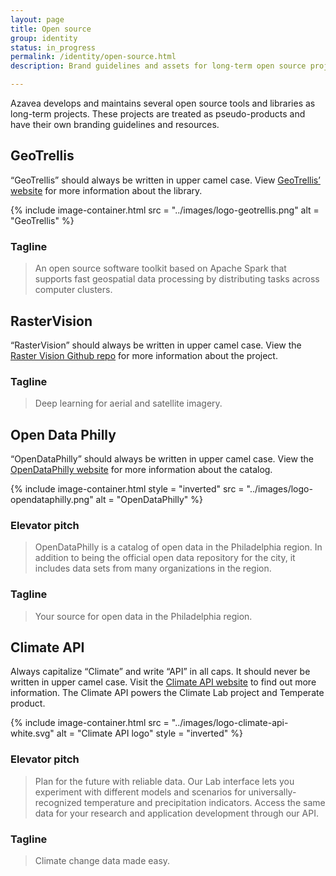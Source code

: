 ```yaml
---
layout: page
title: Open source
group: identity
status: in_progress
permalink: /identity/open-source.html
description: Brand guidelines and assets for long-term open source projects.

---
```

Azavea develops and maintains several open source tools and libraries as long-term projects. These projects are treated as pseudo-products and have their own branding guidelines and resources.


## GeoTrellis
“GeoTrellis” should always be written in upper camel case. View [GeoTrellis’ website](https://geotrellis.io/) for more information about the library.

{% include image-container.html
  src =  "../images/logo-geotrellis.png"
  alt =  "GeoTrellis"
%}

### Tagline
> An open source software toolkit based on Apache Spark that supports fast geospatial data processing by distributing tasks across computer clusters.


## RasterVision
“RasterVision” should always be written in upper camel case. View the [Raster Vision Github repo](https://github.com/azavea/raster-vision) for more information about the project.

### Tagline
> Deep learning for aerial and satellite imagery.

## Open Data Philly
“OpenDataPhilly” should always be written in upper camel case. View the [OpenDataPhilly website](https://www.opendataphilly.org/) for more information about the catalog.

{% include image-container.html
  style = "inverted"
  src =  "../images/logo-opendataphilly.png"
  alt =  "OpenDataPhilly"
%}

### Elevator pitch
> OpenDataPhilly is a catalog of open data in the Philadelphia region. In addition to being the official open data repository for the city, it includes data sets from many organizations in the region.

### Tagline
> Your source for open data in the Philadelphia region.

## Climate API
Always capitalize “Climate” and write “API” in all caps. It should never be written in upper camel case. Visit the [Climate API website](https://climate.azavea.com/) to find out more information. The Climate API powers the Climate Lab project and Temperate product.

{% include image-container.html
  src =  "../images/logo-climate-api-white.svg"
  alt =  "Climate API logo"
  style = "inverted"
%}

### Elevator pitch
> Plan for the future with reliable data. Our Lab interface lets you experiment with different models and scenarios for universally-recognized temperature and precipitation indicators. Access the same data for your research and application development through our API.

### Tagline
> Climate change data made easy.
